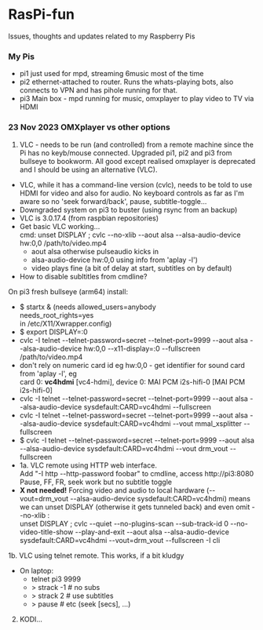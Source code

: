 # RasPi-fun
Issues, thoughts and updates related to my Raspberry Pis

### My Pis
- pi1 just used for mpd, streaming 6music most of the time
- pi2 ethernet-attached to router.  Runs the whats-playing bots, also connects to VPN and has pihole running for that.
- pi3 Main box - mpd running for music, omxplayer to play video to TV via HDMI

### 23 Nov 2023 OMXplayer vs other options
1. VLC - needs to be run (and controlled) from a remote machine since the Pi has no keyb/mouse connected.
Upgraded pi1, pi2 and pi3 from bullseye to bookworm.  All good except realised omxplayer is deprecated and I should be using an alternative (VLC).
- VLC, while it has a command-line version (cvlc), needs to be told to use HDMI for video and also for audio.  No keyboard controls as far as I'm aware so no 'seek forward/back', pause, subtitle-toggle...
- Downgraded system on pi3 to buster (using rsync from an backup)
- VLC is 3.0.17.4 (from raspbian repositories)
- Get basic VLC working...<br>
   cmd: unset DISPLAY ; cvlc --no-xlib --aout alsa --alsa-audio-device hw:0,0 /path/to/video.mp4
   - aout alsa otherwise pulseaudio kicks in
   - alsa-audio-device hw:0,0 using info from 'aplay -l')
   - video plays fine (a bit of delay at start, subtitles on by default)
- How to disable subltitles from cmdline?<br>

On pi3 fresh bullseye (arm64) install:
  - \$ startx & (needs allowed_users=anybody <br>
needs_root_rights=yes <br> in /etc/X11/Xwrapper.config)<br>
  - \$ export DISPLAY=:0
  - cvlc -I telnet --telnet-password=secret --telnet-port=9999 --aout alsa --alsa-audio-device hw:0,0 --x11-display=:0 --fullscreen /path/to/video.mp4
  - don't rely on numeric card id eg hw:0,0 - get identifier for sound card from 'aplay -l', eg<br>
  card 0: **vc4hdmi** [vc4-hdmi], device 0: MAI PCM i2s-hifi-0 [MAI PCM i2s-hifi-0]
  - cvlc -I telnet --telnet-password=secret --telnet-port=9999 --aout alsa --alsa-audio-device sysdefault:CARD=vc4hdmi --fullscreen
  - cvlc -I telnet --telnet-password=secret --telnet-port=9999 --aout alsa --alsa-audio-device sysdefault:CARD=vc4hdmi --vout mmal_xsplitter --fullscreen
  - \$ cvlc -I telnet --telnet-password=secret --telnet-port=9999 --aout alsa --alsa-audio-device sysdefault:CARD=vc4hdmi --vout drm_vout  --fullscreen
  - 1a. VLC remote using HTTP web interface.   <br>
   Add "-I http --http-password foobar" to cmdline, access http://pi3:8080 <br>
   Pause, FF, FR, seek work but no subtitle toggle
   - <b>X not needed!</b>  Forcing video and audio to local hardware (--vout=drm_vout --alsa-audio-device sysdefault:CARD=vc4hdmi) means we can unset DISPLAY (otherwise it gets tunneled back) and even omit --no-xlib :<br>
unset DISPLAY ; cvlc --quiet --no-plugins-scan --sub-track-id 0 --no-video-title-show --play-and-exit --aout alsa --alsa-audio-device sysdefault:CARD=vc4hdmi --vout=drm_vout --fullscreen -I cli

1b. VLC using telnet remote.  This works, if a bit kludgy<br>
- On laptop:
   - telnet pi3 9999
   -   \> strack -1 # no subs
   -   \> strack 2 # use subtitles
   -   \> pause # etc (seek [secs], ...)
  

2. KODI...
